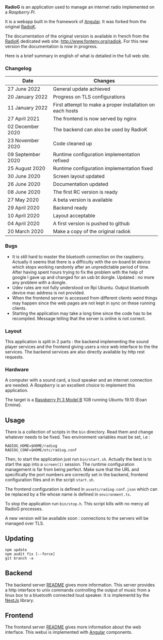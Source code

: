 
**RadioG** is an application used to manage an internet radio implemented
on a *Raspberry Pi*.

It is a webapp built in the framework of [Angular](https://angular.io/). It was forked from the original [RadioK](https://github.com/jplf/radiok).

The documentation of the original version is available in french from 
the [RadioK](http://www.fonteny.org/radiok) dedicated web site:
http://www.fonteny.org/radiok. For this new version the documentation is now in progress.

Here is a brief summary in english of what is detailed in the full web site.

### Changelog
| Date         | Changes |
|--------------|---------|
| 27 June 2022 | General update achieved |
| 20 January 2022 | Progress on TLS configurations |
| 11 January 2022 | First attempt to make a proper installation on each hosts |
| 27 April 2021 | The frontend is now served by nginx |
| 02 December 2020 | The backend can also be used by RadioK |
| 23 November 2020 | Code cleaned up |
| 09 September 2020 | Runtime configuration implementation refixed |
| 25 August 2020 | Runtime configuration implementation fixed |
| 30 June 2020 | Screen layout updated |
| 26 June 2020 | Documentation updated |
| 08 June 2020 | The first RC version is ready |
| 27 May 2020 | A beta version is available |
| 29 April 2020 | Backend ready |
| 10 April 2020 | Layout acceptable |
| 04 April 2020 | A first version is pushed to github |
| 20 March 2020 | Make a copy of the original radiok |

### Bugs
* It is still hard to master the bluetooth connection on the raspberry. Actually it seems that there is a difficulty with the on-board bt device which stops working randomly after an unpredictable period of time. After having spent hours trying to fix the problem with the help of google I gave up and changed for an usb bt dongle.
Updated : no more any problem with a dongle.
* Udev rules are not fully understood on Rpi Ubuntu. Output bluetooth device mac address is not provided.
* When the frontend server is accessed from different clients weird things may happen since the web pages are not kept in sync on these running clients.
* Starting the application may take a long time since the code has to be recompiled. Message telling that the server is online is not correct.

### Layout
This application is split in 2 parts : the backend implementing the sound player services and the frontend giving users a nice web interface to the the services. The backend services are also directly available by http rest requests.

### Hardware

A computer with a sound card, a loud speaker and an internet
connection are needed. A *Raspberry* is an excellent choice to implement this application.

The target is a [Raspberry Pi 3 Model B](https://www.raspberrypi.org/products/raspberry-pi-3-model-b/) 1GB running Ubuntu 19.10 (Eoan Ermine).

## Usage
There is a collection of scripts in the `bin` directory. Read them and change whatever needs to be fixed.
Two environment variables must be set, i.e :
```
RADIOG_HOME=$HOME/radiog
RADIOG_CONF=$HOME/etc/radiog.conf
```
Then, to start the application just run `bin/start.sh`. Actually the best is to start the app into a `screen(1)` session.
The runtime configuration management is far from being perfect. Make sure that the URL and specifically the port numbers are correctly set in the backend, frontend configuration files and in the script `start.sh`.

The frontend configuration is defined in `assets/radiog-conf.json` which can be replaced by a file whose name is defined in `environment.ts`.

To stop the application run `bin/stop.h`. This script kills with no mercy all RadioG processes.

A new version will be available soon : connections to the servers will be managed over TLS. 

## Updating
```
npm update
npm audit fix [--force]
git branch -a
```

## Backend
The backend server [README](https://github.com/jplf/radiog/tree/master/backend) gives more information.
This server provides a http interface to unix commands controlling the output of music from a linux box to a bluetooth connected loud speaker. It is implementd by the [NestJs](https://docs.nestjs.com/) library. 

## Frontend
The frontend server [README](https://github.com/jplf/radiog/tree/master/frontend) gives more information about the web interface. This webui is implemented with [Angular](https://en.wikipedia.org/wiki/Angular_(web_framework)) components.



